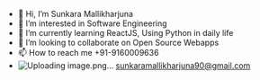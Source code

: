 - 👋 Hi, I’m Sunkara Mallikharjuna
- 👀 I’m interested in Software Engineering
- 🌱 I’m currently learning ReactJS, Using Python in daily life
- 💞️ I’m looking to collaborate on Open Source Webapps 
- 📫 How to reach me +91-9160009636
- ![Uploading image.png…]()
   sunkaramallikharjuna90@gmail.com

<!---
mallikharjuna160003/mallikharjuna160003 is a ✨ special ✨ repository because its `README.md` (this file) appears on your GitHub profile.
You can click the Preview link to take a look at your changes.
--->
